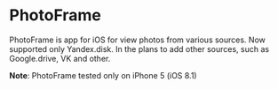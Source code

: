 PhotoFrame
==========
PhotoFrame is app for iOS for view photos from various sources. Now supported only Yandex.disk. In the plans to add other sources, such as Google.drive, VK and other.

**Note**: PhotoFrame tested only on iPhone 5 (iOS 8.1)
